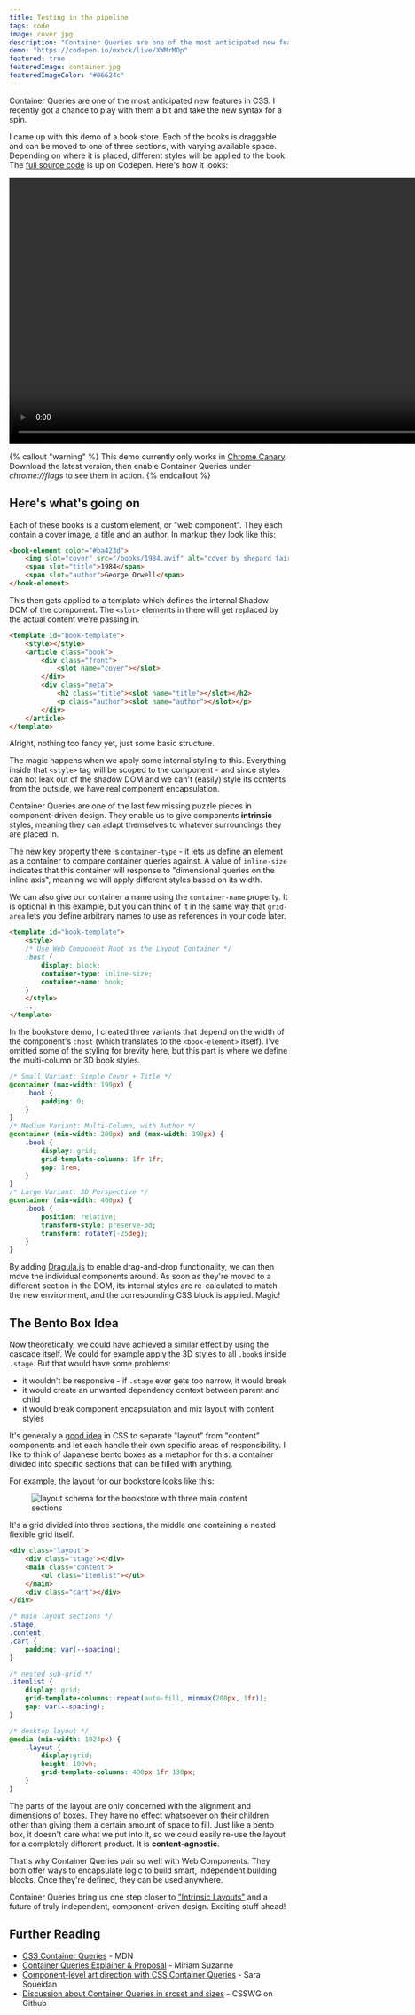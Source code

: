 ```yaml
---
title: Testing in the pipeline
tags: code
image: cover.jpg
description: "Container Queries are one of the most anticipated new features in CSS. I recently got a chance to play with them a bit and came up with this demo."
demo: "https://codepen.io/mxbck/live/XWMrMOp"
featured: true
featuredImage: container.jpg
featuredImageColor: "#06624c"
---
```


<p class="lead">Container Queries are one of the most anticipated new features in CSS. I recently got a chance to play with them a bit and take the new syntax for a spin.</p>

I came up with this demo of a book store. Each of the books is draggable and can be moved to one of three sections, with varying available space. Depending on where it is placed, different styles will be applied to the book. The [full source code](https://codepen.io/mxbck/pen/XWMrMOp) is up on Codepen. Here's how it looks:

<div class="extend">
    <video width="960" style="margin:0 auto; border: 1px solid var(--color-border);" preload controls>
        <source src="https://res.cloudinary.com/mxb/video/upload/q_auto/v1621003114/bookstore_nnn2vr.webm" type="video/webm" />
        <source src="https://res.cloudinary.com/mxb/video/upload/q_auto/v1621003115/bookstore_kkpxmt.mp4" type="video/mp4" />
    </video>
</div>

{% callout "warning" %}
This demo currently only works in [Chrome Canary](https://www.google.com/chrome/canary/). Download the latest version, then enable Container Queries under *chrome://flags* to see them in action.
{% endcallout %}

## Here's what's going on

Each of these books is a custom element, or "web component". They each contain a cover image, a title and an author. In markup they look like this:

```html
<book-element color="#ba423d">
    <img slot="cover" src="/books/1984.avif" alt="cover by shepard fairey" />
    <span slot="title">1984</span>
    <span slot="author">George Orwell</span>
</book-element>
```

This then gets applied to a template which defines the internal Shadow DOM of the component. The `<slot>` elements in there will get replaced by the actual content we're passing in.

```html
<template id="book-template">
    <style></style>
    <article class="book">
        <div class="front">
            <slot name="cover"></slot>
        </div>
        <div class="meta">
            <h2 class="title"><slot name="title"></slot></h2>
            <p class="author"><slot name="author"></slot></p>
        </div>
    </article>
</template>
```

Alright, nothing too fancy yet, just some basic structure. 

The magic happens when we apply some internal styling to this. Everything inside that `<style>` tag will be scoped to the component - and since styles can not leak out of the shadow DOM and we can't (easily) style its contents from the outside, we have real component encapsulation.

Container Queries are one of the last few missing puzzle pieces in component-driven design. They enable us to give components __intrinsic__ styles, meaning they can adapt themselves to whatever surroundings they are placed in.

The new key property there is `container-type` - it lets us define an element as a container to compare container queries against. A value of `inline-size` indicates that this container will response to "dimensional queries on the inline axis", meaning we will apply different styles based on its width.

We can also give our container a name using the `container-name` property. It is optional in this example, but you can think of it in the same way that `grid-area` lets you define arbitrary names to use as references in your code later.


```html
<template id="book-template">
    <style>
    /* Use Web Component Root as the Layout Container */
    :host {
        display: block;
        container-type: inline-size;
        container-name: book;
    }
    </style>
    ...
</template>
```

In the bookstore demo, I created three variants that depend on the width of the component's `:host` (which translates to the `<book-element>` itself). I've omitted some of the styling for brevity here, but this part is where we define the multi-column or 3D book styles.

```css
/* Small Variant: Simple Cover + Title */
@container (max-width: 199px) {
    .book {
        padding: 0;
    }
}
/* Medium Variant: Multi-Column, with Author */
@container (min-width: 200px) and (max-width: 399px) {
    .book {
        display: grid;
        grid-template-columns: 1fr 1fr;
        gap: 1rem;
    }
}
/* Large Variant: 3D Perspective */
@container (min-width: 400px) {
    .book {
        position: relative;
        transform-style: preserve-3d;
        transform: rotateY(-25deg);
    }
}
```

By adding [Dragula.js](https://github.com/bevacqua/dragula) to enable drag-and-drop functionality, we can then move the individual components around. As soon as they're moved to a different section in the DOM, its internal styles are re-calculated to match the new environment, and the corresponding CSS block is applied. Magic!

## The Bento Box Idea

Now theoretically, we could have achieved a similar effect by using the cascade itself. We could for example apply the 3D styles to all `.book`s inside `.stage`. But that would have some problems:

* it wouldn't be responsive - if `.stage` ever gets too narrow, it would break
* it would create an unwanted dependency context between parent and child
* it would break component encapsulation and mix layout with content styles

It's generally a [good idea](https://mxb.dev/blog/the-css-mindset/) in CSS to separate "layout" from "content" components and let each handle their own specific areas of responsibility. I like to think of Japanese bento boxes as a metaphor for this: a container divided into specific sections that can be filled with anything.

For example, the layout for our bookstore looks like this:

<figure class="extend">
    <img src="https://res.cloudinary.com/mxb/image/upload/v1621005967/grid_sa0gt0.png" style="border: 1px solid var(--color-border);" alt="layout schema for the bookstore with three main content sections">
</figure>

It's a grid divided into three sections, the middle one containing a nested flexible grid itself.

```html
<div class="layout">
    <div class="stage"></div>
    <main class="content">
        <ul class="itemlist"></ul>
    </main>
    <div class="cart"></div>
</div>
```

```css
/* main layout sections */
.stage,
.content,
.cart {
    padding: var(--spacing);
}

/* nested sub-grid */
.itemlist {
    display: grid;
    grid-template-columns: repeat(auto-fill, minmax(200px, 1fr));
    gap: var(--spacing);
}

/* desktop layout */
@media (min-width: 1024px) {
    .layout {
        display:grid;
        height: 100vh;
        grid-template-columns: 480px 1fr 130px;
    }
}
```

The parts of the layout are only concerned with the alignment and dimensions of boxes. They have no effect whatsoever on their children other than giving them a certain amount of space to fill. Just like a bento box, it doesn't care what we put into it, so we could easily re-use the layout for a completely different product. It is __content-agnostic__.

That's why Container Queries pair so well with Web Components. They both offer ways to encapsulate logic to build smart, independent building blocks. Once they're defined, they can be used anywhere.

Container Queries bring us one step closer to ["Intrinsic Layouts"](https://aneventapart.com/news/post/designing-intrinsic-layouts-aea-video) and a future of truly independent, component-driven design. Exciting stuff ahead!

## Further Reading

* [CSS Container Queries](https://developer.mozilla.org/en-US/docs/Web/CSS/CSS_Container_Queries) - MDN
* [Container Queries Explainer & Proposal](https://www.miriamsuzanne.com/2021/05/02/container-queries/) - Miriam Suzanne
* [Component-level art direction with CSS Container Queries](https://www.sarasoueidan.com/blog/component-level-art-direction-with-container-queries-and-picture/) - Sara Soueidan
* [Discussion about Container Queries in srcset and sizes](https://github.com/w3c/csswg-drafts/issues/5889) - CSSWG on Github

